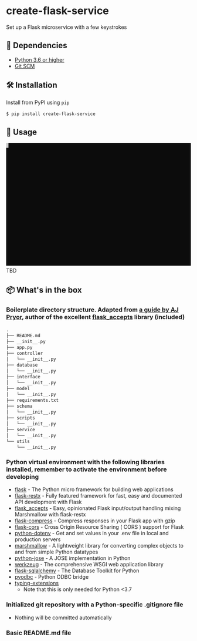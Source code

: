 # create-flask-service
Set up a Flask microservice with a few keystrokes

## 👶 Dependencies
* [Python 3.6 or higher](https://www.python.org/downloads/)
* [Git SCM](https://git-scm.com/downloads)

## 🛠️ Installation
Install from PyPI using `pip`
```bash
$ pip install create-flask-service
```

## 🚀 Usage
![Demo](https://github.com/amickael/create-flask-service/blob/master/animation.svg)
TBD

## 📦 What's in the box
### Boilerplate directory structure. Adapted from [a guide by AJ Pryor](http://alanpryorjr.com/2019-05-20-flask-api-example/), author of the excellent [flask_accepts](https://github.com/apryor6/flask_accepts) library (included)
```
.
├── README.md
├── __init__.py
├── app.py
├── controller
│   └── __init__.py
├── database
│   └── __init__.py
├── interface
│   └── __init__.py
├── model
│   └── __init__.py
├── requirements.txt
├── schema
│   └── __init__.py
├── scripts
│   └── __init__.py
├── service
│   └── __init__.py
└── utils
    └── __init__.py
```

### Python virtual environment with the following libraries installed, remember to activate the environment before developing
* [flask](https://github.com/pallets/flask) - The Python micro framework for building web applications
* [flask-restx](https://github.com/python-restx/flask-restx) - Fully featured framework for fast, easy and documented API development with Flask
* [flask_accepts](https://github.com/apryor6/flask_accepts) - Easy, opinionated Flask input/output handling mixing Marshmallow with flask-restx
* [flask-compress](https://github.com/colour-science/flask-compress) - Compress responses in your Flask app with gzip
* [flask-cors](https://github.com/corydolphin/flask-cors) - Cross Origin Resource Sharing ( CORS ) support for Flask
* [python-dotenv](https://github.com/theskumar/python-dotenv) - Get and set values in your .env file in local and production servers
* [marshmallow](https://github.com/marshmallow-code/marshmallow) - A lightweight library for converting complex objects to and from simple Python datatypes
* [python-jose](https://github.com/mpdavis/python-jose) - A JOSE implementation in Python
* [werkzeug](https://github.com/pallets/werkzeug) - The comprehensive WSGI web application library
* [flask-sqlalchemy](https://github.com/pallets/flask-sqlalchemy) - The Database Toolkit for Python
* [pyodbc](https://github.com/mkleehammer/pyodbc) - Python ODBC bridge
* [typing-extensions](https://github.com/python/typing/tree/master/typing_extensions)
  * Note that this is only needed for Python <3.7
### Initialized git repository with a Python-specific .gitignore file
* Nothing will be committed automatically

### Basic README.md file
